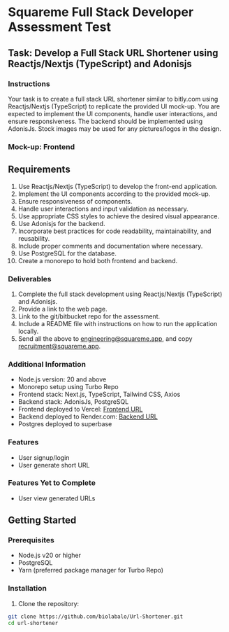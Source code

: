 # Squareme Full Stack Developer Assessment Test

## Task: Develop a Full Stack URL Shortener using Reactjs/Nextjs (TypeScript) and Adonisjs

### Instructions

Your task is to create a full stack URL shortener similar to bitly.com using Reactjs/Nextjs (TypeScript) to replicate the provided UI mock-up. You are expected to implement the UI components, handle user interactions, and ensure responsiveness. The backend should be implemented using AdonisJs. Stock images may be used for any pictures/logos in the design.

### Mock-up: Frontend

## Requirements

1. Use Reactjs/Nextjs (TypeScript) to develop the front-end application.
2. Implement the UI components according to the provided mock-up.
3. Ensure responsiveness of components.
4. Handle user interactions and input validation as necessary.
5. Use appropriate CSS styles to achieve the desired visual appearance.
6. Use Adonisjs for the backend.
7. Incorporate best practices for code readability, maintainability, and reusability.
8. Include proper comments and documentation where necessary.
9. Use PostgreSQL for the database.
10. Create a monorepo to hold both frontend and backend.

### Deliverables

1. Complete the full stack development using Reactjs/Nextjs (TypeScript) and Adonisjs.
2. Provide a link to the web page.
3. Link to the git/bitbucket repo for the assessment.
4. Include a README file with instructions on how to run the application locally.
5. Send all the above to engineering@squareme.app, and copy recruitment@squareme.app.

### Additional Information

- Node.js version: 20 and above
- Monorepo setup using Turbo Repo
- Frontend stack: Next.js, TypeScript, Tailwind CSS, Axios
- Backend stack: AdonisJs, PostgreSQL
- Frontend deployed to Vercel: [Frontend URL](#)
- Backend deployed to Render.com: [Backend URL](https://url-shortener-959j.onrender.com)
- Postgres deployed to superbase 
### Features

- User signup/login
- User generate short URL

### Features Yet to Complete

- User view generated URLs

## Getting Started

### Prerequisites

- Node.js v20 or higher
- PostgreSQL
- Yarn (preferred package manager for Turbo Repo)

### Installation

1. Clone the repository:

```bash
git clone https://github.com/biolabalo/Url-Shortener.git
cd url-shortener
